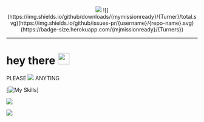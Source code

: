 

<div id="header" align="center">
 <img src=https://api.accredible.com/v1/frontend/credential_website_embed_image/badge/57124896>
 ![](https://img.shields.io/github/downloads/{mymissionready}/{Turner}/total.svg)(https://img.shields.io/github/issues-pr/{username}/{repo-name}.svg)(https://badge-size.herokuapp.com/{mjmissionready}/{Turners})
</div>

---

<h1>
  hey there <img src="https://media.giphy.com/media/hvRJCLFzcasrR4ia7z/giphy.gif" width="30px"/>
</h1>

PLEASE ![](https://img.shields.io/badge/Ask%20me-anything-1abc9c.svg) ANYTING


  
[![My Skills](https://skills.thijs.gg/icons?i=js,html,css,py,nodejs,react,mysql,figma,&theme=light)]


![](https://github-readme-stats.vercel.app/api?username={mjmissionready}&theme=blue-green)
 
![](https://github-readme-stats.vercel.app/api/top-langs/?username={mjmissionready}&theme=blue-green)
